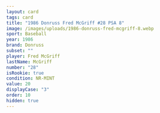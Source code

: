 ```yaml
---
layout: card
tags: card
title: "1986 Donruss Fred McGriff #28 PSA 8"
image: /images/uploads/1986-donruss-fred-mcgriff-8.webp
sport: Baseball
year: 1986
brand: Donruss
subset: ""
player: Fred McGriff
lastName: McGriff
number: "28"
isRookie: true
condition: NR-MINT
value: 20
displayCase: "3"
order: 10
hidden: true
---
```

